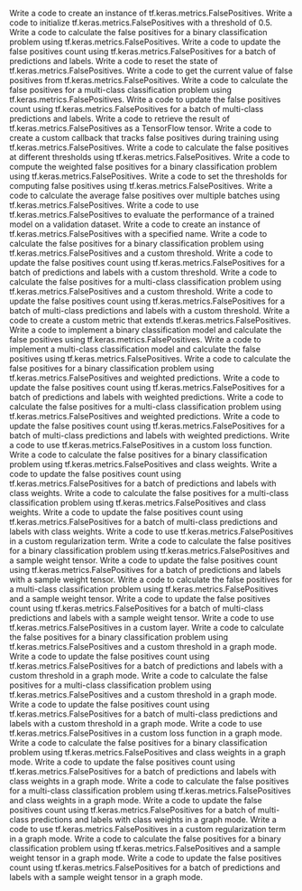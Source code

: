 Write a code to create an instance of tf.keras.metrics.FalsePositives.
Write a code to initialize tf.keras.metrics.FalsePositives with a threshold of 0.5.
Write a code to calculate the false positives for a binary classification problem using tf.keras.metrics.FalsePositives.
Write a code to update the false positives count using tf.keras.metrics.FalsePositives for a batch of predictions and labels.
Write a code to reset the state of tf.keras.metrics.FalsePositives.
Write a code to get the current value of false positives from tf.keras.metrics.FalsePositives.
Write a code to calculate the false positives for a multi-class classification problem using tf.keras.metrics.FalsePositives.
Write a code to update the false positives count using tf.keras.metrics.FalsePositives for a batch of multi-class predictions and labels.
Write a code to retrieve the result of tf.keras.metrics.FalsePositives as a TensorFlow tensor.
Write a code to create a custom callback that tracks false positives during training using tf.keras.metrics.FalsePositives.
Write a code to calculate the false positives at different thresholds using tf.keras.metrics.FalsePositives.
Write a code to compute the weighted false positives for a binary classification problem using tf.keras.metrics.FalsePositives.
Write a code to set the thresholds for computing false positives using tf.keras.metrics.FalsePositives.
Write a code to calculate the average false positives over multiple batches using tf.keras.metrics.FalsePositives.
Write a code to use tf.keras.metrics.FalsePositives to evaluate the performance of a trained model on a validation dataset.
Write a code to create an instance of tf.keras.metrics.FalsePositives with a specified name.
Write a code to calculate the false positives for a binary classification problem using tf.keras.metrics.FalsePositives and a custom threshold.
Write a code to update the false positives count using tf.keras.metrics.FalsePositives for a batch of predictions and labels with a custom threshold.
Write a code to calculate the false positives for a multi-class classification problem using tf.keras.metrics.FalsePositives and a custom threshold.
Write a code to update the false positives count using tf.keras.metrics.FalsePositives for a batch of multi-class predictions and labels with a custom threshold.
Write a code to create a custom metric that extends tf.keras.metrics.FalsePositives.
Write a code to implement a binary classification model and calculate the false positives using tf.keras.metrics.FalsePositives.
Write a code to implement a multi-class classification model and calculate the false positives using tf.keras.metrics.FalsePositives.
Write a code to calculate the false positives for a binary classification problem using tf.keras.metrics.FalsePositives and weighted predictions.
Write a code to update the false positives count using tf.keras.metrics.FalsePositives for a batch of predictions and labels with weighted predictions.
Write a code to calculate the false positives for a multi-class classification problem using tf.keras.metrics.FalsePositives and weighted predictions.
Write a code to update the false positives count using tf.keras.metrics.FalsePositives for a batch of multi-class predictions and labels with weighted predictions.
Write a code to use tf.keras.metrics.FalsePositives in a custom loss function.
Write a code to calculate the false positives for a binary classification problem using tf.keras.metrics.FalsePositives and class weights.
Write a code to update the false positives count using tf.keras.metrics.FalsePositives for a batch of predictions and labels with class weights.
Write a code to calculate the false positives for a multi-class classification problem using tf.keras.metrics.FalsePositives and class weights.
Write a code to update the false positives count using tf.keras.metrics.FalsePositives for a batch of multi-class predictions and labels with class weights.
Write a code to use tf.keras.metrics.FalsePositives in a custom regularization term.
Write a code to calculate the false positives for a binary classification problem using tf.keras.metrics.FalsePositives and a sample weight tensor.
Write a code to update the false positives count using tf.keras.metrics.FalsePositives for a batch of predictions and labels with a sample weight tensor.
Write a code to calculate the false positives for a multi-class classification problem using tf.keras.metrics.FalsePositives and a sample weight tensor.
Write a code to update the false positives count using tf.keras.metrics.FalsePositives for a batch of multi-class predictions and labels with a sample weight tensor.
Write a code to use tf.keras.metrics.FalsePositives in a custom layer.
Write a code to calculate the false positives for a binary classification problem using tf.keras.metrics.FalsePositives and a custom threshold in a graph mode.
Write a code to update the false positives count using tf.keras.metrics.FalsePositives for a batch of predictions and labels with a custom threshold in a graph mode.
Write a code to calculate the false positives for a multi-class classification problem using tf.keras.metrics.FalsePositives and a custom threshold in a graph mode.
Write a code to update the false positives count using tf.keras.metrics.FalsePositives for a batch of multi-class predictions and labels with a custom threshold in a graph mode.
Write a code to use tf.keras.metrics.FalsePositives in a custom loss function in a graph mode.
Write a code to calculate the false positives for a binary classification problem using tf.keras.metrics.FalsePositives and class weights in a graph mode.
Write a code to update the false positives count using tf.keras.metrics.FalsePositives for a batch of predictions and labels with class weights in a graph mode.
Write a code to calculate the false positives for a multi-class classification problem using tf.keras.metrics.FalsePositives and class weights in a graph mode.
Write a code to update the false positives count using tf.keras.metrics.FalsePositives for a batch of multi-class predictions and labels with class weights in a graph mode.
Write a code to use tf.keras.metrics.FalsePositives in a custom regularization term in a graph mode.
Write a code to calculate the false positives for a binary classification problem using tf.keras.metrics.FalsePositives and a sample weight tensor in a graph mode.
Write a code to update the false positives count using tf.keras.metrics.FalsePositives for a batch of predictions and labels with a sample weight tensor in a graph mode.